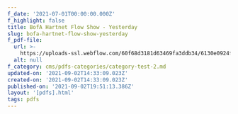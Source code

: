 ```yaml
---
f_date: '2021-07-01T00:00:00.000Z'
f_highlight: false
title: BofA Hartnet Flow Show - Yesterday
slug: bofa-hartnet-flow-show-yesterday
f_pdf-file:
  url: >-
    https://uploads-ssl.webflow.com/60f68d3181d63469fa3ddb34/6130e0924fee251572f8bdae_BofA%20Hartnet%20Flow%20Show%20-%20Yesterday.pdf
  alt: null
f_category: cms/pdfs-categories/category-test-2.md
updated-on: '2021-09-02T14:33:09.023Z'
created-on: '2021-09-02T14:33:09.023Z'
published-on: '2021-09-02T19:51:13.386Z'
layout: '[pdfs].html'
tags: pdfs
---
```



